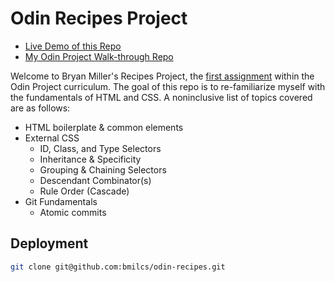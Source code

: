 # Odin Recipes Project

* [Live Demo of this Repo](https://bmilcs.github.io/odin-recipes/)
* [My Odin Project Walk-through Repo](https://github.com/bmilcs/op)

Welcome to Bryan Miller's Recipes Project, the [first assignment](https://www.theodinproject.com/lessons/foundations-recipes) within the Odin Project curriculum. The goal of this repo is to re-familiarize myself with the fundamentals of HTML and CSS. A noninclusive list of topics covered are as follows:

* HTML boilerplate & common elements
* External CSS
  * ID, Class, and Type Selectors
  * Inheritance & Specificity
  * Grouping & Chaining Selectors
  * Descendant Combinator(s)
  * Rule Order (Cascade)
* Git Fundamentals
  * Atomic commits

## Deployment

``` sh
git clone git@github.com:bmilcs/odin-recipes.git
```



